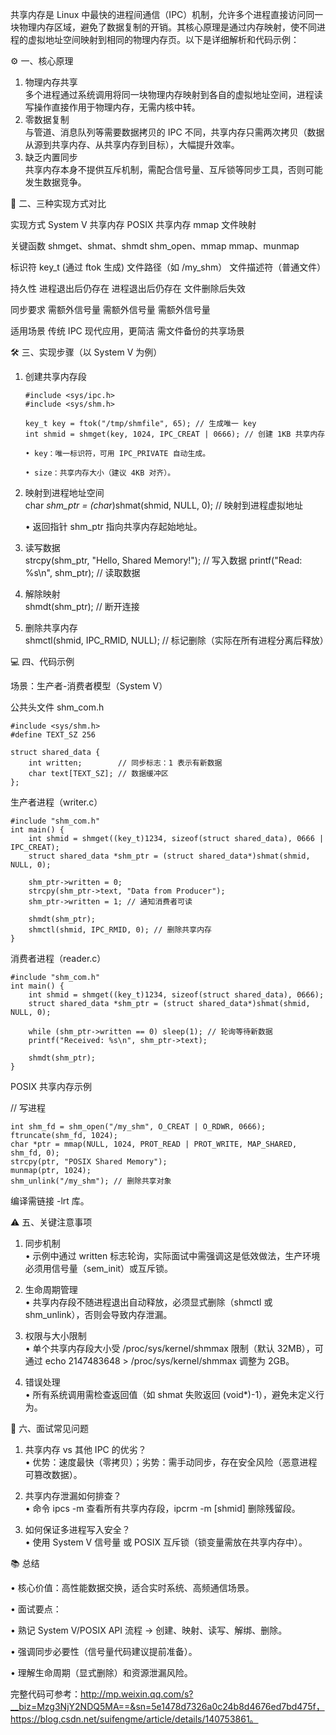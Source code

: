 共享内存是 Linux 中最快的进程间通信（IPC）机制，允许多个进程直接访问同一块物理内存区域，避免了数据复制的开销。其核心原理是通过内存映射，使不同进程的虚拟地址空间映射到相同的物理内存页。以下是详细解析和代码示例：

⚙️ 一、核心原理

1. 物理内存共享  
   多个进程通过系统调用将同一块物理内存映射到各自的虚拟地址空间，进程读写操作直接作用于物理内存，无需内核中转。
2. 零数据复制  
   与管道、消息队列等需要数据拷贝的 IPC 不同，共享内存只需两次拷贝（数据从源到共享内存、从共享内存到目标），大幅提升效率。
3. 缺乏内置同步  
   共享内存本身不提供互斥机制，需配合信号量、互斥锁等同步工具，否则可能发生数据竞争。

🔧 二、三种实现方式对比

实现方式 System V 共享内存 POSIX 共享内存 mmap 文件映射

关键函数 shmget、shmat、shmdt shm_open、mmap mmap、munmap

标识符 key_t (通过 ftok 生成) 文件路径（如 /my_shm） 文件描述符（普通文件）

持久性 进程退出后仍存在 进程退出后仍存在 文件删除后失效

同步要求 需额外信号量 需额外信号量 需额外信号量

适用场景 传统 IPC 现代应用，更简洁 需文件备份的共享场景

🛠️ 三、实现步骤（以 System V 为例）

1. 创建共享内存段
   ```
   #include <sys/ipc.h>
   #include <sys/shm.h>
   
   key_t key = ftok("/tmp/shmfile", 65); // 生成唯一 key
   int shmid = shmget(key, 1024, IPC_CREAT | 0666); // 创建 1KB 共享内存
   
   • key：唯一标识符，可用 IPC_PRIVATE 自动生成。

   • size：共享内存大小（建议 4KB 对齐）。

3. 映射到进程地址空间  
   char *shm_ptr = (char*)shmat(shmid, NULL, 0); // 映射到进程虚拟地址
   
   • 返回指针 shm_ptr 指向共享内存起始地址。

4. 读写数据  
   strcpy(shm_ptr, "Hello, Shared Memory!"); // 写入数据
   printf("Read: %s\n", shm_ptr);            // 读取数据
   

5. 解除映射  
   shmdt(shm_ptr); // 断开连接
   

6. 删除共享内存  
   shmctl(shmid, IPC_RMID, NULL); // 标记删除（实际在所有进程分离后释放）
   

💻 四、代码示例

场景：生产者-消费者模型（System V）

公共头文件 shm_com.h  
```
#include <sys/shm.h>
#define TEXT_SZ 256

struct shared_data {
    int written;        // 同步标志：1 表示有新数据
    char text[TEXT_SZ]; // 数据缓冲区
};
```

生产者进程（writer.c）  
```
#include "shm_com.h"
int main() {
    int shmid = shmget((key_t)1234, sizeof(struct shared_data), 0666 | IPC_CREAT);
    struct shared_data *shm_ptr = (struct shared_data*)shmat(shmid, NULL, 0);
    
    shm_ptr->written = 0;
    strcpy(shm_ptr->text, "Data from Producer");
    shm_ptr->written = 1; // 通知消费者可读

    shmdt(shm_ptr);
    shmctl(shmid, IPC_RMID, 0); // 删除共享内存
}
```


消费者进程（reader.c）  
```
#include "shm_com.h"
int main() {
    int shmid = shmget((key_t)1234, sizeof(struct shared_data), 0666);
    struct shared_data *shm_ptr = (struct shared_data*)shmat(shmid, NULL, 0);
    
    while (shm_ptr->written == 0) sleep(1); // 轮询等待新数据
    printf("Received: %s\n", shm_ptr->text);
    
    shmdt(shm_ptr);
}
```

POSIX 共享内存示例

// 写进程
```
int shm_fd = shm_open("/my_shm", O_CREAT | O_RDWR, 0666);
ftruncate(shm_fd, 1024);
char *ptr = mmap(NULL, 1024, PROT_READ | PROT_WRITE, MAP_SHARED, shm_fd, 0);
strcpy(ptr, "POSIX Shared Memory");
munmap(ptr, 1024);
shm_unlink("/my_shm"); // 删除共享对象
```

编译需链接 -lrt 库。

⚠️ 五、关键注意事项

1. 同步机制  
   • 示例中通过 written 标志轮询，实际面试中需强调这是低效做法，生产环境必须用信号量（sem_init）或互斥锁。

2. 生命周期管理  
   • 共享内存段不随进程退出自动释放，必须显式删除（shmctl 或 shm_unlink），否则会导致内存泄漏。

3. 权限与大小限制  
   • 单个共享内存段大小受 /proc/sys/kernel/shmmax 限制（默认 32MB），可通过 echo 2147483648 > /proc/sys/kernel/shmmax 调整为 2GB。

4. 错误处理  
   • 所有系统调用需检查返回值（如 shmat 失败返回 (void*)-1），避免未定义行为。

💎 六、面试常见问题

1. 共享内存 vs 其他 IPC 的优劣？  
   • 优势：速度最快（零拷贝）；劣势：需手动同步，存在安全风险（恶意进程可篡改数据）。

2. 共享内存泄漏如何排查？  
   • 命令 ipcs -m 查看所有共享内存段，ipcrm -m [shmid] 删除残留段。

3. 如何保证多进程写入安全？  
   • 使用 System V 信号量 或 POSIX 互斥锁（锁变量需放在共享内存中）。

📚 总结

• 核心价值：高性能数据交换，适合实时系统、高频通信场景。

• 面试要点：  

  • 熟记 System V/POSIX API 流程 → 创建、映射、读写、解绑、删除。  

  • 强调同步必要性（信号量代码建议提前准备）。  

  • 理解生命周期（显式删除）和资源泄漏风险。  

完整代码可参考：http://mp.weixin.qq.com/s?__biz=Mzg3NjY2NDQ5MA==&sn=5e1478d7326a0c24b8d4676ed7bd475f，https://blog.csdn.net/suifengme/article/details/140753861。
